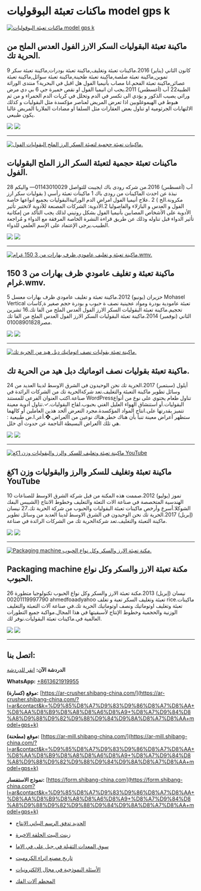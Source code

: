 # ماكنات تعبئة البوقوليات model gps k

<a href="https://swt.shibang-china.com/?l=ar&img&k=%D9%85%D8%A7%D9%83%D9%86%D8%A7%D8%AA+%D8%AA%D8%B9%D8%A8%D8%A6%D8%A9+%D8%A7%D9%84%D8%A8%D9%88%D9%82%D9%88%D9%84%D9%8A%D8%A7%D8%AA+model+gps+k" target="_blank">![ماكنات تعبئة البوقوليات model gps k](http://static.shibang-china.com/all-800x300/1281.jpg)</a>

## ماكينة تعبئة البقوليات السكر الارز الفول العدس الملح من الحرية تك.
9 كانون الثاني (يناير) 2016.ماكينات تعبئة وتغليف,ماكينة تعبئة بودرات,ماكينة تعبئة سكر تموين,ماكينة تعبئة صلصة,ماكينة تعبئة طحينة,ماكينة تعبئة سوائل,ماكينة تعبئة عصائر,ماكينة تعبئة الفحم.انا مصاب بأنيميا الفول هل اقبل في البحرية؟ منتدى الوراثة الطبية22 آب (أغسطس) 2011.يجب ان انيميا الفول او نقص خميرة جي 6 بي دي مرض وراثي يصيب الذكور و يؤدي الى تكسر في الدم وتحلل في كريات الدم الحمراء و من ثم هبوط في الهيموغلوبين اذا تعرض المريض لعناصر مؤكسدة مثل البقوليات و كذلك الالتهابات الجرثومية او تناول بعض العقارات مثل السلفا او مضادات الملاريا المريض غالبا يكون طبيعي.


<a href="https://whatsapp.shibangsoft.com/WhatsApp.php" target="_blank" title="WhatsApp">![](http://static.shibang-china.com/icon/whatsapp.png)</a> <a href="https://swt.shibang-china.com/?l=ar&icon&k=%D9%85%D8%A7%D9%83%D9%86%D8%A7%D8%AA+%D8%AA%D8%B9%D8%A8%D8%A6%D8%A9+%D8%A7%D9%84%D8%A8%D9%88%D9%82%D9%88%D9%84%D9%8A%D8%A7%D8%AA+model+gps+k" target="_blank">![](http://static.shibang-china.com/icon/chat-ar.png)</a>

---

<a href="https://swt.shibang-china.com/?l=ar&img&k=%D9%85%D8%A7%D9%83%D9%86%D8%A7%D8%AA+%D8%AA%D8%B9%D8%A8%D8%A6%D8%A9+%D8%A7%D9%84%D8%A8%D9%88%D9%82%D9%88%D9%84%D9%8A%D8%A7%D8%AA+model+gps+k" target="_blank">![ماكينات تعبئة حجمية لتعبئة السكر الرز الملح البقوليات الفول.](http://static.shibang-china.com/all-800x300/285.jpg)</a>

## ماكينات تعبئة حجمية لتعبئة السكر الرز الملح البقوليات الفول.
28 آب (أغسطس) 2016.من شركه رودى باك ايجيبت للتواصل 01143010029— واليكم نبذة عن احدث الماكينات من رودى باك 1 ماكينات تعبئة رأسي ( بقوليات سكر ارز مكرونة.الخ ) 2 .علاج أنيميا الفول امراض الدم الوراثيةالبقوليات بجميع انواعها خاصة الفول و العدس و البازلاء والفاصوليا 2.الأدوية: الشركات المصنعة للأدوية لاتختبر تأثير الأدوية على الأشخاص المصابين بأنيميا الفول بشكل روتيني لذلك يجب التأكد من إمكانية تأثير الدواء قبل تناوله وذلك عن طريق قراءة النشرة الخاصة المرفقة مع الدواء و مُراجعة الطبيب.يرجى الإعتماد على الإسم العلمي للدواء.


<a href="https://whatsapp.shibangsoft.com/WhatsApp.php" target="_blank" title="WhatsApp">![](http://static.shibang-china.com/icon/whatsapp.png)</a> <a href="https://swt.shibang-china.com/?l=ar&icon&k=%D9%85%D8%A7%D9%83%D9%86%D8%A7%D8%AA+%D8%AA%D8%B9%D8%A8%D8%A6%D8%A9+%D8%A7%D9%84%D8%A8%D9%88%D9%82%D9%88%D9%84%D9%8A%D8%A7%D8%AA+model+gps+k" target="_blank">![](http://static.shibang-china.com/icon/chat-ar.png)</a>

---

<a href="https://swt.shibang-china.com/?l=ar&img&k=%D9%85%D8%A7%D9%83%D9%86%D8%A7%D8%AA+%D8%AA%D8%B9%D8%A8%D8%A6%D8%A9+%D8%A7%D9%84%D8%A8%D9%88%D9%82%D9%88%D9%84%D9%8A%D8%A7%D8%AA+model+gps+k" target="_blank">![ماكينة تعبئة و تغليف عامودي ظرف بهارات من 3 150 غرام.wmv.](http://static.shibang-china.com/all-800x300/44.jpg)</a>

## ماكينة تعبئة و تغليف عامودي ظرف بهارات من 3 150 غرام.wmv.
5 حزيران (يونيو) 2012.ماكينة تعبئة و تغليف عامودي ظرف بهارات معسل Mohasel Vertical تعبئة عامودية بودرة ومواد عجينية نصف ة حبوب و بودرة حجم صغير ة,كاسات تحجيم.ماكينة تعبئة البقوليات السكر الارز الفول العدس الملح من الفا تك.16 تشرين الثاني (نوفمبر) 2014.ماكينة تعبئة البقوليات السكر الارز الفول العدس الملح من الفا تك مصر01008901828.


<a href="https://whatsapp.shibangsoft.com/WhatsApp.php" target="_blank" title="WhatsApp">![](http://static.shibang-china.com/icon/whatsapp.png)</a> <a href="https://swt.shibang-china.com/?l=ar&icon&k=%D9%85%D8%A7%D9%83%D9%86%D8%A7%D8%AA+%D8%AA%D8%B9%D8%A8%D8%A6%D8%A9+%D8%A7%D9%84%D8%A8%D9%88%D9%82%D9%88%D9%84%D9%8A%D8%A7%D8%AA+model+gps+k" target="_blank">![](http://static.shibang-china.com/icon/chat-ar.png)</a>

---

<a href="https://swt.shibang-china.com/?l=ar&img&k=%D9%85%D8%A7%D9%83%D9%86%D8%A7%D8%AA+%D8%AA%D8%B9%D8%A8%D8%A6%D8%A9+%D8%A7%D9%84%D8%A8%D9%88%D9%82%D9%88%D9%84%D9%8A%D8%A7%D8%AA+model+gps+k" target="_blank">![ماكينة تعبئة بقوليات نصف اتوماتيك دبل هيد من الحرية تك.](http://static.shibang-china.com/all-800x300/87.jpg)</a>

## ماكينة تعبئة بقوليات نصف اتوماتيك دبل هيد من الحرية تك.
24 أيلول (سبتمبر) 2017.الحرية تك نحن الوحيدون فى الشرق الاوسط لدينا العديد من وسائل تطوير ماكينة التعبئة والتغليف.تعد شركةالحرية تك من الشركات الرائدة في صناعة.اكتب العنوان الفرعي للمستند WordPressتناول طعام يحتوي على نوع من أنواع البقوليات.أو استنشاق الهواء العليل الغني بحبوب.لقاح البقوليات.✓.تناول أدوية معينة تتميز بقدرتها على.انتاج المواد المؤكسدة.مجرد التعرض ألحد هذين العاملين أو كالهما ستظهر أعراض معينة تنبأ بأن هناك خطر.هناك نوعين من األعراض.❖.أعر.ا.ض طبيعية : هي تلك األعراض البسيطة الناجمة عن حدوث أي خلل.


<a href="https://whatsapp.shibangsoft.com/WhatsApp.php" target="_blank" title="WhatsApp">![](http://static.shibang-china.com/icon/whatsapp.png)</a> <a href="https://swt.shibang-china.com/?l=ar&icon&k=%D9%85%D8%A7%D9%83%D9%86%D8%A7%D8%AA+%D8%AA%D8%B9%D8%A8%D8%A6%D8%A9+%D8%A7%D9%84%D8%A8%D9%88%D9%82%D9%88%D9%84%D9%8A%D8%A7%D8%AA+model+gps+k" target="_blank">![](http://static.shibang-china.com/icon/chat-ar.png)</a>

---

<a href="https://swt.shibang-china.com/?l=ar&img&k=%D9%85%D8%A7%D9%83%D9%86%D8%A7%D8%AA+%D8%AA%D8%B9%D8%A8%D8%A6%D8%A9+%D8%A7%D9%84%D8%A8%D9%88%D9%82%D9%88%D9%84%D9%8A%D8%A7%D8%AA+model+gps+k" target="_blank">![ماكينة تعبئة وتغليف للسكر والرز والبقوليات وزن 1كغ YouTube](http://static.shibang-china.com/all-800x300/961.jpg)</a>

## ماكينة تعبئة وتغليف للسكر والرز والبقوليات وزن 1كغ YouTube
10 تموز (يوليو) 2012.صممت هذه المكنة من قبل شركة الشرق الاوسط للصناعات الهندسية المتخصصة في صناعة الات التعئة والتغليف وخطوط الانتاج (الشيبس البفك الشوكلا.أسرع وأرخص ماكينات تعبئة البقوليات والحبوب من شركة الحرية تك.27 نيسان (إبريل) 2017.الحرية تك نحن الوحيدون فى الشرق الاوسط لدينا العديد من وسائل تطوير ماكينة التعبئة والتغليف.تعد شركةالحرية تك من الشركات الرائدة في صناعة.


<a href="https://whatsapp.shibangsoft.com/WhatsApp.php" target="_blank" title="WhatsApp">![](http://static.shibang-china.com/icon/whatsapp.png)</a> <a href="https://swt.shibang-china.com/?l=ar&icon&k=%D9%85%D8%A7%D9%83%D9%86%D8%A7%D8%AA+%D8%AA%D8%B9%D8%A8%D8%A6%D8%A9+%D8%A7%D9%84%D8%A8%D9%88%D9%82%D9%88%D9%84%D9%8A%D8%A7%D8%AA+model+gps+k" target="_blank">![](http://static.shibang-china.com/icon/chat-ar.png)</a>

---

<a href="https://swt.shibang-china.com/?l=ar&img&k=%D9%85%D8%A7%D9%83%D9%86%D8%A7%D8%AA+%D8%AA%D8%B9%D8%A8%D8%A6%D8%A9+%D8%A7%D9%84%D8%A8%D9%88%D9%82%D9%88%D9%84%D9%8A%D8%A7%D8%AA+model+gps+k" target="_blank">![Packaging machine مكنة تعبئة الارز والسكر وكل نواع الحبوب.](http://static.shibang-china.com/all-800x300/242.jpg)</a>

## Packaging machine مكنة تعبئة الارز والسكر وكل نواع الحبوب.
26 نيسان (إبريل) 2013.مكنة تعبئة الارز والسكر وكل نواع الحبوب تكنولوجيا متطورة 00201119997790 ahmedfoaadyahoo تعبئة وتغليف السكر تعبة و تغلف rice.ماكينات تعبئة وتغليف اوتوماتيك ونصف اوتوماتيك الحرية تك.في صناعة آلات التعبئة والتغليف الوزنية والحجمية وخطوط الإنتاج لأسبقيتها في هذا المجال.مواكبة جميع التطورات العالمية في.ماكينات تعبئة البقوليات.نوفر لك.


<a href="https://whatsapp.shibangsoft.com/WhatsApp.php" target="_blank" title="WhatsApp">![](http://static.shibang-china.com/icon/whatsapp.png)</a> <a href="https://swt.shibang-china.com/?l=ar&icon&k=%D9%85%D8%A7%D9%83%D9%86%D8%A7%D8%AA+%D8%AA%D8%B9%D8%A8%D8%A6%D8%A9+%D8%A7%D9%84%D8%A8%D9%88%D9%82%D9%88%D9%84%D9%8A%D8%A7%D8%AA+model+gps+k" target="_blank">![](http://static.shibang-china.com/icon/chat-ar.png)</a>

---
## اتصل بنا:

**الدردشة الآن:** [انقر للدردشة](https://swt.shibang-china.com?l=ar&contact&k=%D9%85%D8%A7%D9%83%D9%86%D8%A7%D8%AA+%D8%AA%D8%B9%D8%A8%D8%A6%D8%A9+%D8%A7%D9%84%D8%A8%D9%88%D9%82%D9%88%D9%84%D9%8A%D8%A7%D8%AA+model+gps+k)

**WhatsApp:**  [+8613621919955](https://whatsapp.shibangsoft.com/WhatsApp.php)

**موقع (كسارة):** [https://ar-crusher.shibang-china.com/](https://ar-crusher.shibang-china.com/?l=ar&contact&k=%D9%85%D8%A7%D9%83%D9%86%D8%A7%D8%AA+%D8%AA%D8%B9%D8%A8%D8%A6%D8%A9+%D8%A7%D9%84%D8%A8%D9%88%D9%82%D9%88%D9%84%D9%8A%D8%A7%D8%AA+model+gps+k)

**موقع (مطحنة):** [https://ar-mill.shibang-china.com/](https://ar-mill.shibang-china.com/?l=ar&contact&k=%D9%85%D8%A7%D9%83%D9%86%D8%A7%D8%AA+%D8%AA%D8%B9%D8%A8%D8%A6%D8%A9+%D8%A7%D9%84%D8%A8%D9%88%D9%82%D9%88%D9%84%D9%8A%D8%A7%D8%AA+model+gps+k)

**نموذج الاستفسار:** [https://form.shibang-china.com](https://form.shibang-china.com?l=ar&contact&k=%D9%85%D8%A7%D9%83%D9%86%D8%A7%D8%AA+%D8%AA%D8%B9%D8%A8%D8%A6%D8%A9+%D8%A7%D9%84%D8%A8%D9%88%D9%82%D9%88%D9%84%D9%8A%D8%A7%D8%AA+model+gps+k)

* [الحديد تدفق الرسم البياني الإنتاج](../33/%D8%A7%D9%84%D8%AD%D8%AF%D9%8A%D8%AF%20%D8%AA%D8%AF%D9%81%D9%82%20%D8%A7%D9%84%D8%B1%D8%B3%D9%85%20%D8%A7%D9%84%D8%A8%D9%8A%D8%A7%D9%86%D9%8A%20%D8%A7%D9%84%D8%A5%D9%86%D8%AA%D8%A7%D8%AC.md)

* [زينث البيث الحلقة الاخيرة](../34/%D8%B2%D9%8A%D9%86%D8%AB%20%D8%A7%D9%84%D8%A8%D9%8A%D8%AB%20%D8%A7%D9%84%D8%AD%D9%84%D9%82%D8%A9%20%D8%A7%D9%84%D8%A7%D8%AE%D9%8A%D8%B1%D8%A9.md)

* [سوق المعدات الثقيلة في جبل على في الاما](../35/%D8%B3%D9%88%D9%82%20%D8%A7%D9%84%D9%85%D8%B9%D8%AF%D8%A7%D8%AA%20%D8%A7%D9%84%D8%AB%D9%82%D9%8A%D9%84%D8%A9%20%D9%81%D9%8A%20%D8%AC%D8%A8%D9%84%20%D8%B9%D9%84%D9%89%20%D9%81%D9%8A%20%D8%A7%D9%84%D8%A7%D9%85%D8%A7.md)

* [تاريخ مصنع إثراء الكروميت](../32/%D8%AA%D8%A7%D8%B1%D9%8A%D8%AE%20%D9%85%D8%B5%D9%86%D8%B9%20%D8%A5%D8%AB%D8%B1%D8%A7%D8%A1%20%D8%A7%D9%84%D9%83%D8%B1%D9%88%D9%85%D9%8A%D8%AA.md)

* [الأسئلة النموذجية في مجال الإلكترونيات](../33/%D8%A7%D9%84%D8%A3%D8%B3%D8%A6%D9%84%D8%A9%20%D8%A7%D9%84%D9%86%D9%85%D9%88%D8%B0%D8%AC%D9%8A%D8%A9%20%D9%81%D9%8A%20%D9%85%D8%AC%D8%A7%D9%84%20%D8%A7%D9%84%D8%A5%D9%84%D9%83%D8%AA%D8%B1%D9%88%D9%86%D9%8A%D8%A7%D8%AA.md)

* [المحطم آلات الفك](../31/%D8%A7%D9%84%D9%85%D8%AD%D8%B7%D9%85%20%D8%A2%D9%84%D8%A7%D8%AA%20%D8%A7%D9%84%D9%81%D9%83.md)
